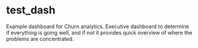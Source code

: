 # test_dash

Example dashboard for Churn analytics.
Executive dashboard to determine if everything is going well, and if not it provides quick overview of where the problems are concentrated.
